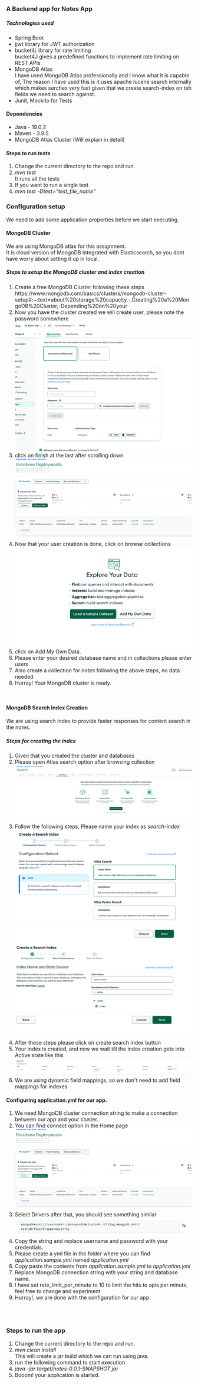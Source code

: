 <h3>A Backend app for Notes App</h3>
<h5>Technologies used </h5>
<ul>
<li>Spring Boot</li>
<li>jjwt library for JWT authorization</li>
<li>bucket4j library for rate limiting</li>
<desc>bucket4J gives a predefined functions to implement rate limiting on REST APIs</desc>
<li>MongoDB Atlas</li>
<desc>I have used MongoDB Atlas professionally and I know what it is capable of, The reason I have used this is it uses apache lucene search internally which makes serches very fast given that we create search-index on teh fields we need to search against.</desc>
<li>Junit, Mockito for Tests</li>
</ul>

<h4>Dependencies</h4>
<ul>
<li>Java - 19.0.2</li>
<li>Maven - 3.9.5</li>
<li>MongoDB Atlas Cluster (Will explain in detail)</li>
</ul>


<h4>Steps to run tests </h4>
<ol>
<li>Change the current directory to the repo and run.</li>
<li><i>mvn test</i></li>
<desc>It runs all the tests</desc>
<li>If you want to run a single test</li>
<li><i>mvn test -Dtest="test_file_name"</i></li>
</ol>

<h3>Configuration setup</h3>
We need to add some application properties before we start executing.

<h4>MongoDB Cluster</h4>
<span>We are using MongoDB atlas for this assignment.</span><br>
<span>It is cloud version of MongoDB integrated with Elasticsearch, so you dont have worry about setting it up in local.</span>
<h5>Steps to setup the MongoDB cluster and index creation</h5>
<ol>
<li>Create a free MongoDB Cluster following these steps <br/><a>https://www.mongodb.com/basics/clusters/mongodb-cluster-setup#:~:text=about%20storage%20capacity.-,Creating%20a%20MongoDB%20Cluster,-Depending%20on%20your</a></li>
<li>Now you have the cluster created we will create user, please note the password somewhere</li>
<img src="readme-photos/user.png"/>
<li>click on finish at the last after scrolling down</li>
<img src="readme-photos/home.png"/>
<li>Now that your user creation is done, click on browse collections</li>
<img src="readme-photos/collections.png"/>
<li>click on Add My Own Data.</li>
<li>Please enter your desired database name and in collections please enter <i>users</i></li>
<li>Also create a collection for <i>notes</i> following the above steps, no data needed</li>
<li>Hurray! Your MongoDB cluster is ready.</li>
</ol>
<br>

<h4>MongoDB Search Index Creation </h4>
<p>We are using search index to provide faster responses for content search in the notes.</p>
<h5>Steps for creating the index</h5>
<ol>
<li>Given that you created the cluster and databases</li>
<li>Please open Atlas search option after browsing collection </li>
<img src="readme-photos/browse.png"/>
<li>Follow the following steps, Please name your index as <i>search-index</i></li>
<img src="readme-photos/index1.png"/>
<img src="readme-photos/index2.png"/>
<li>After these steps please click on create search index button</li>
<li>Your index is created, and now we wait till the index creation gets into Active state like this</li>
<img src="readme-photos/active.png"/>
<li>We are using dynamic field mappings, so we don't need to add field mappings for indexes </li>
</ol>

<h4>Configuring application.yml for our app.</h4>
<ol>
<li>We need MongoDB cluster connection string to make a connection between our app and your cluster.</li>
<li>You can find connect option in the Home page</li>
<img src="readme-photos/home.png"/>
<li>Select Drivers after that, you should see something similar</li>
<img src="readme-photos/connection_string.png"/>
<li>Copy the string and replace username and password with your credentials.</li>
<li>Please create a yml file in the folder where you can find <i>application.sample.yml</i> named <i>application.yml</i></li>
<li>Copy paste the contents from <i>application.sample.yml</i> to <i>application.yml</i></li>
<li>Replace MongoDB connection string with your string and database name.</li>
<li>I have set rate_limit_per_minute to 10 to limit the hits to apis per minute, feel free to change and experiment</li>
<li>Hurray!, we are done with the configuration for our app.</li>
</ol>
<br/>
<br/>


<h3>Steps to run the app </h3>
<ol>
<li>Change the current directory to the repo and run.</li>
<li><i>mvn clean install</i></li>
<desc>This will create a jar build which we can run using java.</desc>
<li>run the following command to start execution</li>
<li><i>java -jar target/notes-0.0.1-SNAPSHOT.jar</i></li>
<li>Booom! your application is started.</li>
</ol>


